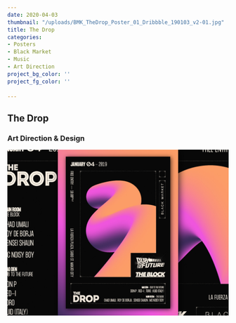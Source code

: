```yaml
---
date: 2020-04-03
thumbnail: "/uploads/BMK_TheDrop_Poster_01_Dribbble_190103_v2-01.jpg"
title: The Drop
categories:
- Posters
- Black Market
- Music
- Art Direction
project_bg_color: ''
project_fg_color: ''

---
```

## The Drop

### Art Direction & Design

![](/uploads/BMK_TheDrop_Poster_01_Dribbble_190103_v2-01.jpg)